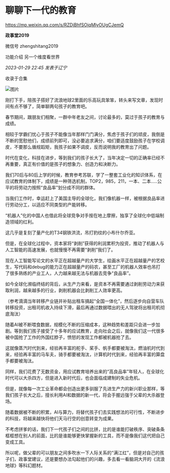 # 聊聊下一代的教育

https://mp.weixin.qq.com/s/RZDjBhfSOjqMlyOUgCJemQ

**政事堂2019** 

微信号 zhengshitang2019

功能介绍 另一个维度看世界

_2023-01-29 22:45_ _发表于辽宁_

收录于合集

![图片](https://mmbiz.qpic.cn/mmbiz_jpg/rxhS23yu8cNoOMbSZTprNHDfkC4Pp0D2lGu8x6ibkY2MWAVaFluwzuJxyp4xRvMTgPicMs8qHZApJyP2f7SIhQdw/640?wx_fmt=jpeg&wxfrom=5&wx_lazy=1&wx_co=1)

刚打下手，陪孩子搭好了流浪地球2里面的乐高玩具笨笨，转头来写文章，发现时间有点不够了，简单聊两句孩子的教育吧。

春节期间，跟朋友们相聚，一群中年老友之间，讨论最多的，莫过于孩子的教育与成绩。

相较于学霸们忧心于孩子不能像当年那样门门满分，焦虑于孩子们的顽皮，我倒是不断的宽慰他们，成绩前列即可，没必要追求满分，咱们要适度鼓励孩子在学校调皮，不要那么循规蹈矩，我孩子如果不调皮，反而说明我的教育出了问题。

时代在变化，科技在进步，等到我们的孩子长大了，当年决定一切的正确率已经不再重要，真正有价值的是孩子的想象力、创造力和决断力。

我们70后与80后上学的时候，教育参考苏联，学了一整套工业化的知识体系，在应试教育的体制下，成绩是一种筛选机制，TOP2，985，211，一本、二本.....公平的将劳动力按照“良品率”划分成不同的群体。

当我们工作时，幸运赶上了美国主导的全球化，我们像机器一样，被根据良品率进行劳动分工，以适应不同类型的产能转移。

“机器人”化的中国人也借此将全球竞争对手按在地上摩擦，独享了全球化中低端制造领域的红利。

这几乎是复刻了量产化的T34钢铁洪流，吊打豹纹的小布什尔乔亚。  

但是，在全球化过程中，资本家将“剥削”获得的利润累积为投资，推动了机器人与人工智能的高速发展，也就慢慢不再需要“剥削”我们了。

现在人工智能写论文的水平正在超越量产的大学生，绘画水平正在超越量产的艺校生，写代码和debug的能力正在超越量产的码农，甚至工厂的机器人效率也吊打了很多熟练的产业工人，人力越来越无法与机器去竞争“良品率”。

如今全球化濒临终结的背后，从生产力来看，是资本不再需要通过剥削劳动力来获取利润，越来越多的行业，剥削机器会比剥削工人效率更高。

（参考滴滴当年转移产业链并补贴出租车搞起“全国一体化”，然后逐步向自营车队转移投资，出租司机收入持续下滑，最后再通过数据喂出的无人驾驶将出租司机彻底淘汰）

随着AI被不断喂食数据，规模化不断的压缩成本，这种趋势和差距只会进一步加剧。等到我们孩子接受了十多年的应试教育，走向社会之后，就像我们这一代很多被中国抢了工作的外国红脖子，愤怒的发现工作都被机器抢了去。

这就像蒸汽时代到来，经验再丰富的舵手、桨手、帆手都要被淘汰，燃油机时代到来，经验再丰富的马车夫，骑手都要被淘汰，计算机时代到来，经验再丰富的算盘手都要被淘汰。

同样，我们花费了无数资金，用应试教育培养出来的“高良品率”年轻人，在全球化时代可以大杀四方，但是进入新时代后，也会面临成建制的失业危机。

但是，就像每一次工业革命都会创造出更多驯服了先进生产力的新兴职业那样，等我们孩子长大之后，擅长利用AI和数据的新一代，将会手握远强于父辈的大杀器登场。

随着数据被不断的积累，AI与算力，将替代孩子们去实践想法的可行性，不断进步的科技，将越来越快将他们天马行空的创意转变为成果。

不考虑拼爹的话，我们下一代孩子们之间的比拼，比的是谁能打破秩序、突破条条框框想在别人的前面，比的是谁能够更快掌握新的工具，而不是像我们这代把自己变成工具。

所以呢，做父辈的可以朋友之间多吹水一下人际关系的“满江红”，但是对自己的孩子们，政事堂建议，还是要想办法勾起他们的兴趣，多去看一看脑洞大开的《流浪地球》等科幻题材。